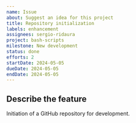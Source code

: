 ```yaml
---
name: Issue
about: Suggest an idea for this project
title: Repository initialization
labels: enhancement
assignees: sergio-ridaura
project: bash-scripts
milestone: New development
status: done
efforts: 2
startDate: 2024-05-05
dueDate: 2024-05-05
endDate: 2024-05-05
---
```


## Describe the feature

Initiation of a GitHub repository for development.
